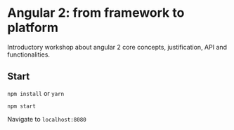 # Angular 2: from framework to platform

Introductory workshop about angular 2 core concepts, justification, API and functionalities.

## Start

`npm install` or `yarn`

`npm start`

Navigate to `localhost:8080`